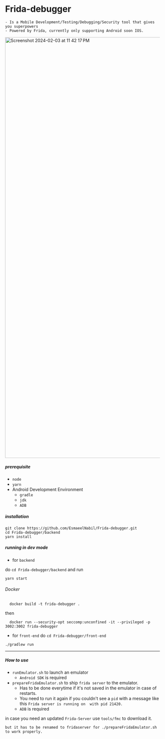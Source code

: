 # Frida-debugger 
```
- Is a Mobile Development/Testing/Debugging/Security tool that gives you superpowers
- Powered by Frida, currently only supporting Android soon IOS.
```

<img width="1371" alt="Screenshot 2024-02-03 at 11 42 17 PM" src="https://github.com/EsmaeelNabil/Frida-debugger/assets/28542963/8188f2f9-1ddf-4c10-b375-f90ca0b69129">


##### prerequisite

- `node`
- `yarn`
- Android Development Environment
  - `gradle`
  - `jdk`
  - `ADB`

##### installation

```
git clone https://github.com/EsmaeelNabil/Frida-debugger.git
cd Frida-debugger/backend
yarn install
```

##### running in dev mode
- for `backend` 

do `cd Frida-debugger/backend` and run 

```
yarn start
```

###### Docker 
```
  docker build -t frida-debugger .
```
then 
```
  docker run --security-opt seccomp:unconfined -it --privileged -p 3002:3002 frida-debugger
```

- for `front-end` do `cd Frida-debugger/front-end`

```
./gradlew run
```


---

##### How to use
- `runEmulator.sh` to launch an emulator
  - `Android SDK` is required
- `prepareFridaEmulator.sh` to ship `frida server` to the emulator.
  - Has to be done everytime if it's not saved in the emulator in case of restarts.
  - You need to run it again if you couldn't see a `pid` with a message like this `Frida server is running on  with pid 21420.`
  - `ADB` is required

in case you need an updated `Frida-Server` use `tools/fmc` to download it.
```
but it has to be renamed to fridaserver for ./prepareFridaEmulator.sh to work properly.
```
